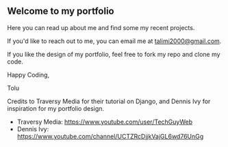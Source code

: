 ## Welcome to my portfolio

<!--- Site --->

Here you can read up about me and find some my recent projects.

If you'd like to reach out to me, you can email me at talimi2000@gmail.com.

If you like the design of my portfolio, feel free to fork my repo and clone my code.

Happy Coding,

Tolu


Credits to Traversy Media for their tutorial on Django, and Dennis Ivy for inspiration for my portfolio design.

- Traversy Media: https://www.youtube.com/user/TechGuyWeb
- Dennis Ivy: https://www.youtube.com/channel/UCTZRcDjjkVajGL6wd76UnGg
